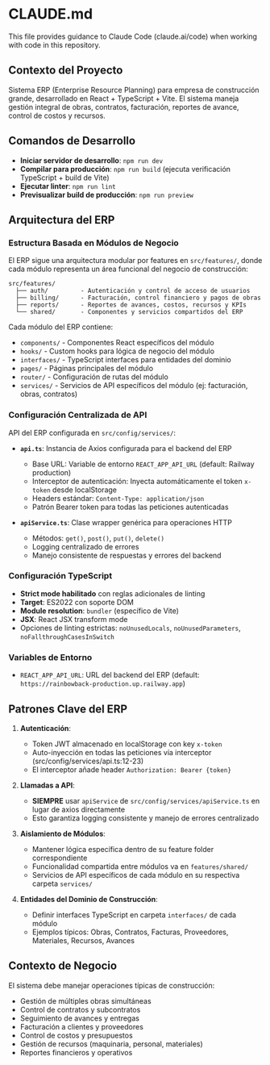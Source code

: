 # CLAUDE.md

This file provides guidance to Claude Code (claude.ai/code) when working with code in this repository.

## Contexto del Proyecto

Sistema ERP (Enterprise Resource Planning) para empresa de construcción grande, desarrollado en React + TypeScript + Vite. El sistema maneja gestión integral de obras, contratos, facturación, reportes de avance, control de costos y recursos.

## Comandos de Desarrollo

- **Iniciar servidor de desarrollo**: `npm run dev`
- **Compilar para producción**: `npm run build` (ejecuta verificación TypeScript + build de Vite)
- **Ejecutar linter**: `npm run lint`
- **Previsualizar build de producción**: `npm run preview`

## Arquitectura del ERP

### Estructura Basada en Módulos de Negocio

El ERP sigue una arquitectura modular por features en `src/features/`, donde cada módulo representa un área funcional del negocio de construcción:

```
src/features/
  ├── auth/         - Autenticación y control de acceso de usuarios
  ├── billing/      - Facturación, control financiero y pagos de obras
  ├── reports/      - Reportes de avances, costos, recursos y KPIs
  └── shared/       - Componentes y servicios compartidos del ERP
```

Cada módulo del ERP contiene:
- `components/` - Componentes React específicos del módulo
- `hooks/` - Custom hooks para lógica de negocio del módulo
- `interfaces/` - TypeScript interfaces para entidades del dominio
- `pages/` - Páginas principales del módulo
- `router/` - Configuración de rutas del módulo
- `services/` - Servicios de API específicos del módulo (ej: facturación, obras, contratos)

### Configuración Centralizada de API

API del ERP configurada en `src/config/services/`:

- **`api.ts`**: Instancia de Axios configurada para el backend del ERP
  - Base URL: Variable de entorno `REACT_APP_API_URL` (default: Railway production)
  - Interceptor de autenticación: Inyecta automáticamente el token `x-token` desde localStorage
  - Headers estándar: `Content-Type: application/json`
  - Patrón Bearer token para todas las peticiones autenticadas

- **`apiService.ts`**: Clase wrapper genérica para operaciones HTTP
  - Métodos: `get()`, `post()`, `put()`, `delete()`
  - Logging centralizado de errores
  - Manejo consistente de respuestas y errores del backend

### Configuración TypeScript

- **Strict mode habilitado** con reglas adicionales de linting
- **Target**: ES2022 con soporte DOM
- **Module resolution**: `bundler` (específico de Vite)
- **JSX**: React JSX transform mode
- Opciones de linting estrictas: `noUnusedLocals`, `noUnusedParameters`, `noFallthroughCasesInSwitch`

### Variables de Entorno

- `REACT_APP_API_URL`: URL del backend del ERP (default: `https://rainbowback-production.up.railway.app`)

## Patrones Clave del ERP

1. **Autenticación**:
   - Token JWT almacenado en localStorage con key `x-token`
   - Auto-inyección en todas las peticiones vía interceptor (src/config/services/api.ts:12-23)
   - El interceptor añade header `Authorization: Bearer {token}`

2. **Llamadas a API**:
   - **SIEMPRE** usar `apiService` de `src/config/services/apiService.ts` en lugar de axios directamente
   - Esto garantiza logging consistente y manejo de errores centralizado

3. **Aislamiento de Módulos**:
   - Mantener lógica específica dentro de su feature folder correspondiente
   - Funcionalidad compartida entre módulos va en `features/shared/`
   - Servicios de API específicos de cada módulo en su respectiva carpeta `services/`

4. **Entidades del Dominio de Construcción**:
   - Definir interfaces TypeScript en carpeta `interfaces/` de cada módulo
   - Ejemplos típicos: Obras, Contratos, Facturas, Proveedores, Materiales, Recursos, Avances

## Contexto de Negocio

El sistema debe manejar operaciones típicas de construcción:
- Gestión de múltiples obras simultáneas
- Control de contratos y subcontratos
- Seguimiento de avances y entregas
- Facturación a clientes y proveedores
- Control de costos y presupuestos
- Gestión de recursos (maquinaria, personal, materiales)
- Reportes financieros y operativos
